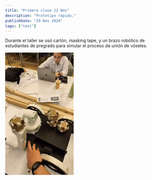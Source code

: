 ```yaml
---
title: "Primera clase 22 Nov"
description: "Prototipo rápido."
publishDate: "29 Nov 2024"
tags: ["test"]
---
```


Durante el taller se usó cartón, masking tape, y un brazo robótico de estudiantes de pregrado para simular el proceso de unión de vóxeles.

![GIF funcionamiento robot](./bitacora-clase1.gif)
